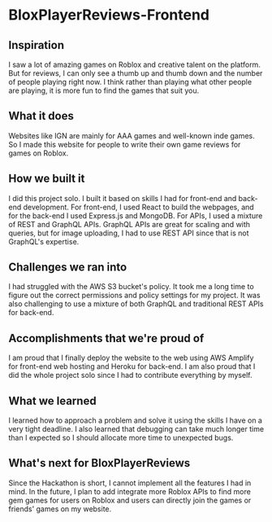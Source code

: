 # BloxPlayerReviews-Frontend

## Inspiration
I saw a lot of amazing games on Roblox and creative talent on the platform. But for reviews, I can only see a thumb up and thumb down and the number of people playing right now. I think rather than playing what other people are playing, it is more fun to find the games that suit you. 
## What it does
Websites like IGN are mainly for AAA games and well-known inde games. So I made this website for people to write their own game reviews for games on Roblox. 
## How we built it
I did this project solo. I built it based on skills I had for front-end and back-end development. For front-end, I used React to build the webpages, and for the back-end I used Express.js and MongoDB. For APIs, I used a mixture of REST and GraphQL APIs. GraphQL APIs are great for scaling and with queries, but for image uploading, I had to use REST API since that is not GraphQL's expertise. 
## Challenges we ran into
I had struggled with the AWS S3 bucket's policy. It took me a long time to figure out the correct permissions and policy settings for my project. It was also challenging to use a mixture of both GraphQL and traditional REST APIs for back-end.
## Accomplishments that we're proud of
I am proud that I finally deploy the website to the web using AWS Amplify for front-end web hosting and Heroku for back-end. I am also proud that I did the whole project solo since I had to contribute everything by myself. 
## What we learned
I learned how to approach a problem and solve it using the skills I have on a very tight deadline. I also learned that debugging can take much longer time than I expected so I should allocate more time to unexpected bugs.
## What's next for BloxPlayerReviews
Since the Hackathon is short, I cannot implement all the features I had in mind. In the future, I plan to add integrate more Roblox APIs to find more gem games for users on Roblox and users can directly join the games or friends' games on my website.
